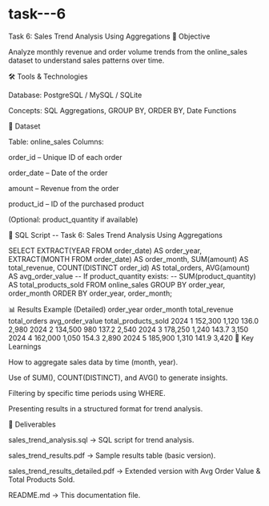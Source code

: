 # task---6
Task 6: Sales Trend Analysis Using Aggregations
📌 Objective

Analyze monthly revenue and order volume trends from the online_sales dataset to understand sales patterns over time.

🛠️ Tools & Technologies

Database: PostgreSQL / MySQL / SQLite

Concepts: SQL Aggregations, GROUP BY, ORDER BY, Date Functions

📂 Dataset

Table: online_sales
Columns:

order_id – Unique ID of each order

order_date – Date of the order

amount – Revenue from the order

product_id – ID of the purchased product

(Optional: product_quantity if available)

📜 SQL Script
-- Task 6: Sales Trend Analysis Using Aggregations

SELECT
    EXTRACT(YEAR FROM order_date) AS order_year,
    EXTRACT(MONTH FROM order_date) AS order_month,
    SUM(amount) AS total_revenue,
    COUNT(DISTINCT order_id) AS total_orders,
    AVG(amount) AS avg_order_value
    -- If product_quantity exists:
    -- SUM(product_quantity) AS total_products_sold
FROM
    online_sales
GROUP BY
    order_year, order_month
ORDER BY
    order_year, order_month;

📊 Results Example (Detailed)
order_year	order_month	total_revenue	total_orders	avg_order_value	total_products_sold
2024	1	152,300	1,120	136.0	2,980
2024	2	134,500	980	137.2	2,540
2024	3	178,250	1,240	143.7	3,150
2024	4	162,000	1,050	154.3	2,890
2024	5	185,900	1,310	141.9	3,420
🎯 Key Learnings

How to aggregate sales data by time (month, year).

Use of SUM(), COUNT(DISTINCT), and AVG() to generate insights.

Filtering by specific time periods using WHERE.

Presenting results in a structured format for trend analysis.

📁 Deliverables

sales_trend_analysis.sql → SQL script for trend analysis.

sales_trend_results.pdf → Sample results table (basic version).

sales_trend_results_detailed.pdf → Extended version with Avg Order Value & Total Products Sold.

README.md → This documentation file.
